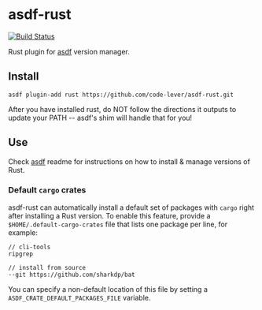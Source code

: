 # asdf-rust

[![Build Status](https://travis-ci.org/code-lever/asdf-rust.svg?branch=master)](https://travis-ci.org/code-lever/asdf-rust)

Rust plugin for [asdf](https://github.com/asdf-vm/asdf) version manager.

## Install

```
asdf plugin-add rust https://github.com/code-lever/asdf-rust.git
```

After you have installed rust, do NOT follow the directions it outputs to update your PATH
 -- asdf's shim will handle that for you!

## Use

Check [asdf](https://github.com/asdf-vm/asdf) readme for instructions on how to install & manage versions of Rust.

### Default `cargo` crates

asdf-rust can automatically install a default set of packages with `cargo` right after installing a Rust version.
To enable this feature, provide a `$HOME/.default-cargo-crates` file that lists one package per line, for example:

```
// cli-tools
ripgrep

// install from source
--git https://github.com/sharkdp/bat
```

You can specify a non-default location of this file by setting a `ASDF_CRATE_DEFAULT_PACKAGES_FILE` variable.
